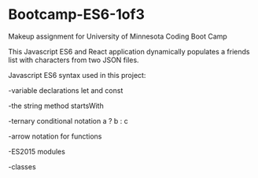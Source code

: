 # Bootcamp-ES6-1of3
Makeup assignment for University of Minnesota Coding Boot Camp

This Javascript ES6 and React application dynamically populates a friends list with characters from two JSON files.

Javascript ES6 syntax used in this project:



-variable declarations let and const

-the string method startsWith

-ternary conditional notation a ? b : c

-arrow notation for functions

-ES2015 modules

-classes
